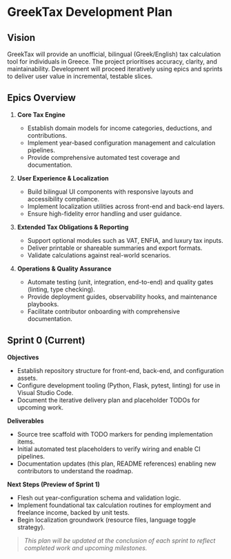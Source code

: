 # GreekTax Development Plan

## Vision
GreekTax will provide an unofficial, bilingual (Greek/English) tax calculation
tool for individuals in Greece. The project prioritises accuracy, clarity, and
maintainability. Development will proceed iteratively using epics and sprints to
deliver user value in incremental, testable slices.

## Epics Overview

1. **Core Tax Engine**
   - Establish domain models for income categories, deductions, and
     contributions.
   - Implement year-based configuration management and calculation pipelines.
   - Provide comprehensive automated test coverage and documentation.

2. **User Experience & Localization**
   - Build bilingual UI components with responsive layouts and accessibility
     compliance.
   - Implement localization utilities across front-end and back-end layers.
   - Ensure high-fidelity error handling and user guidance.

3. **Extended Tax Obligations & Reporting**
   - Support optional modules such as VAT, ENFIA, and luxury tax inputs.
   - Deliver printable or shareable summaries and export formats.
   - Validate calculations against real-world scenarios.

4. **Operations & Quality Assurance**
   - Automate testing (unit, integration, end-to-end) and quality gates
     (linting, type checking).
   - Provide deployment guides, observability hooks, and maintenance playbooks.
   - Facilitate contributor onboarding with comprehensive documentation.

## Sprint 0 (Current)

**Objectives**
- Establish repository structure for front-end, back-end, and configuration
  assets.
- Configure development tooling (Python, Flask, pytest, linting) for use in
  Visual Studio Code.
- Document the iterative delivery plan and placeholder TODOs for upcoming work.

**Deliverables**
- Source tree scaffold with TODO markers for pending implementation items.
- Initial automated test placeholders to verify wiring and enable CI pipelines.
- Documentation updates (this plan, README references) enabling new
  contributors to understand the roadmap.

**Next Steps (Preview of Sprint 1)**
- Flesh out year-configuration schema and validation logic.
- Implement foundational tax calculation routines for employment and freelance
  income, backed by unit tests.
- Begin localization groundwork (resource files, language toggle strategy).

> _This plan will be updated at the conclusion of each sprint to reflect
> completed work and upcoming milestones._
